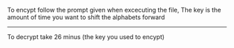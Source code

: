 
To encypt follow the prompt given when excecuting the file,
The key is the amount of time you want to shift the alphabets forward

-------------------------------------------------------------------------------------------------------------------------------------------------------

To decrypt take 26 minus (the key you used to encypt)
